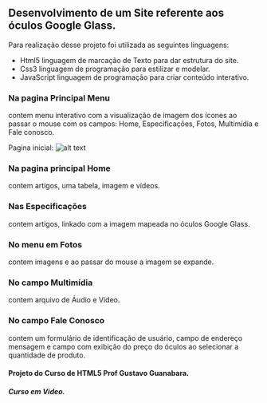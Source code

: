 ## Desenvolvimento de um Site referente aos óculos Google Glass.

Para realização desse projeto foi utilizada as seguintes linguagens:

 - Html5 linguagem de marcação de Texto para dar estrutura do site. 
 - Css3 linguagem de programação para estilizar e modelar.
 - JavaScript linguagem de programação para criar conteúdo interativo. 

### Na pagina Principal Menu
contem menu interativo com a visualização de imagem 
dos ícones ao passar o mouse com os campos:
Home, Especificações, Fotos, Multimídia e Fale conosco. 

Pagina inicial: 
![alt text](https://github.com/PaulaSena/site-html5/blob/master/portifolio%20pag%201%20-%20Tudo%20Sobre%20Google%20Glass.png?raw=true "image Title Text 1")



### Na pagina principal Home 
contem artigos, uma tabela, imagem e vídeos. 

### Nas Especificações 
contem artigos, linkado com a imagem mapeada no óculos Google Glass. 

### No menu em Fotos 
contem imagens e ao passar do mouse a imagem se expande. 

### No campo Multimídia 
contem arquivo de Áudio e Vídeo. 

### No campo Fale Conosco 
contem um formulário de identificação de usuário, 
campo de endereço mensagem e campo com exibição do preço do óculos 
ao selecionar a quantidade de produto. 


#### Projeto do Curso de HTML5 Prof Gustavo Guanabara. 
##### Curso em Video.
